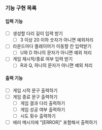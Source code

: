 ### 기능 구현 목록

#### 입력 기능
- [ ] 생성할 다리 길이 입력 받기
  - [ ] 3 이상 20 이하 숫자가 아니면 예외처리
- [ ] 라운드마다 플레이어가 이동할 칸 입력받기
  - [ ] U와 D 하나의 문자가 아니면 예외 처리
- [ ] 게임 재시작/종료 여부 입력 받기
  - [ ] R과 Q, 하나의 문자가 아니면 예외 처리

#### 출력 기능

- [ ] 게임 시작 문구 출력하기
- [ ] 게임 종료 문구 출력하기
  - [ ] 게임 결과 다리 출력하기
  - [ ] 게임 성공 여부 출력하기
  - [ ] 시도 횟수 출력하기
- [ ] 에러 메시지에 "[ERROR]" 포함해서 출력하기
